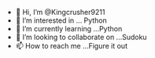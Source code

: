 - 👋 Hi, I’m @Kingcrusher9211
- 👀 I’m interested in ... Python
- 🌱 I’m currently learning ...Python
- 💞️ I’m looking to collaborate on ...Sudoku
- 📫 How to reach me ...Figure it out

<!---
Kingcrusher9211/Kingcrusher9211 is a ✨ special ✨ repository because its `README.md` (this file) appears on your GitHub profile.
You can click the Preview link to take a look at your changes.
--->
